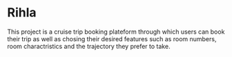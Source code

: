 # Rihla

This project is a cruise trip booking plateform through which users can book their trip as well as chosing their desired features such as room numbers, room charactristics and the trajectory they prefer to take.
